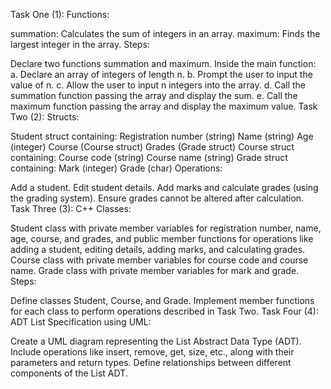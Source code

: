 Task One (1):
Functions:

summation: Calculates the sum of integers in an array.
maximum: Finds the largest integer in the array.
Steps:

Declare two functions summation and maximum.
Inside the main function:
a. Declare an array of integers of length n.
b. Prompt the user to input the value of n.
c. Allow the user to input n integers into the array.
d. Call the summation function passing the array and display the sum.
e. Call the maximum function passing the array and display the maximum value.
Task Two (2):
Structs:

Student struct containing:
Registration number (string)
Name (string)
Age (integer)
Course (Course struct)
Grades (Grade struct)
Course struct containing:
Course code (string)
Course name (string)
Grade struct containing:
Mark (integer)
Grade (char)
Operations:

Add a student.
Edit student details.
Add marks and calculate grades (using the grading system).
Ensure grades cannot be altered after calculation.
Task Three (3):
C++ Classes:

Student class with private member variables for registration number, name, age, course, and grades, and public member functions for operations like adding a student, editing details, adding marks, and calculating grades.
Course class with private member variables for course code and course name.
Grade class with private member variables for mark and grade.
Steps:

Define classes Student, Course, and Grade.
Implement member functions for each class to perform operations described in Task Two.
Task Four (4):
ADT List Specification using UML:

Create a UML diagram representing the List Abstract Data Type (ADT).
Include operations like insert, remove, get, size, etc., along with their parameters and return types.
Define relationships between different components of the List ADT.
